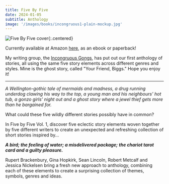 ```yaml
---
title: Five By Five
date: 2024-01-05
subtitle: Anthology
image: '/images/books/incongruous1-plain-mockup.jpg'
---
```


![Five By Five cover]({{site.baseurl}}/images/books/incongruous1-plain-mockup.jpg){:.centered}

Currently available at Amazon [here](https://www.amazon.com/dp/B0CRHV95VJ), as an ebook or paperback!

My writing group, the [Incongruous Gongs](https://incongruousgongs.omg.lol), has put out our first anthology of stories, all using the same five story elements across different genres and styles. Mine is the ghost story, called "Your Friend, Biggs." Hope you enjoy it!

---


*A Wellington-gothic tale of mermaids and madness, a drug running underdog clawing his way to the top, a young man and his neighbours’ hot tub, a gonzo girls’ night out and a ghost story where a jewel thief gets more than he bargained for.*

What could these five wildly different stories possibly have in common?

In Five by Five Vol. 1, discover five eclectic story elements woven together by five different writers to create an unexpected and refreshing collection of short stories inspired by…

***A bird; the feeling of water; a misdelivered package;***
***the chariot tarot card and a guilty pleasure.***

Rupert Brackenbury, Gina Hopkirk, Sean Lincoln, Robert Metcalf and Jessica Nickelsen bring a fresh new approach to anthology, combining each of these elements to create a surprising collection of themes, symbols, genres and ideas.
